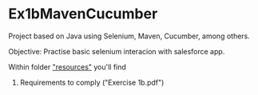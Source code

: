 # Ex1bMavenCucumber
Project based on Java using Selenium, Maven, Cucumber, among others.

Objective:
Practise basic selenium interacion with salesforce app.

Within folder ["resources"](https://github.com/ferreiracamilo/Ex1bMavenCucumber/tree/master/Maven_Cucumber_Exercise1b/resources) you'll find
1. Requirements to comply ("Exercise 1b.pdf")
